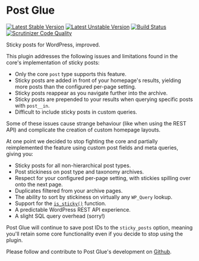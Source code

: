 # Post Glue

[![Latest Stable Version](https://poser.pugx.org/logoscon/post-glue/v/stable.svg)](https://packagist.org/packages/logoscon/post-glue) [![Latest Unstable Version](https://poser.pugx.org/logoscon/post-glue/v/unstable.svg)](https://packagist.org/packages/logoscon/post-glue) [![Build Status](https://travis-ci.org/log-oscon/post-glue.svg?branch=master)](https://travis-ci.org/log-oscon/post-glue) [![Scrutinizer Code Quality](https://scrutinizer-ci.com/g/log-oscon/post-glue/badges/quality-score.png?b=master)](https://scrutinizer-ci.com/g/log-oscon/post-glue/?branch=master)

Sticky posts for WordPress, improved.

This plugin addresses the following issues and limitations found in the core's implementation of sticky posts:

* Only the core `post` type supports this feature.
* Sticky posts are added in front of your homepage's results, yielding more posts than the configured per-page setting.
* Sticky posts reappear as you navigate further into the archive.
* Sticky posts are prepended to your results when querying specific posts with `post__in`.
* Difficult to include sticky posts in custom queries.

Some of these issues cause strange behaviour (like when using the REST API) and complicate the creation of custom homepage layouts.

At one point we decided to stop fighting the core and partially reimplemented the feature using custom post fields and meta queries, giving you:

* Sticky posts for all non-hierarchical post types.
* Post stickiness on post type and taxonomy archives.
* Respect for your configured per-page setting, with stickies spilling over onto the next page.
* Duplicates filtered from your archive pages.
* The ability to sort by stickiness on virtually any `WP_Query` lookup.
* Support for the [`is_sticky()`](https://developer.wordpress.org/reference/functions/is_sticky/) function.
* A predictable WordPress REST API experience.
* A slight SQL query overhead (sorry!)

Post Glue will continue to save post IDs to the `sticky_posts` option, meaning you'll retain some core functionality even if you decide to stop using the plugin.

Please follow and contribute to Post Glue's development on [Github](https://github.com/log-oscon/post-glue).
